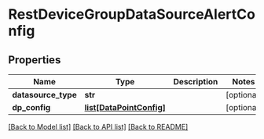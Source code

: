 # RestDeviceGroupDataSourceAlertConfig

## Properties
Name | Type | Description | Notes
------------ | ------------- | ------------- | -------------
**datasource_type** | **str** |  | [optional] 
**dp_config** | [**list[DataPointConfig]**](DataPointConfig.md) |  | [optional] 

[[Back to Model list]](../README.md#documentation-for-models) [[Back to API list]](../README.md#documentation-for-api-endpoints) [[Back to README]](../README.md)


